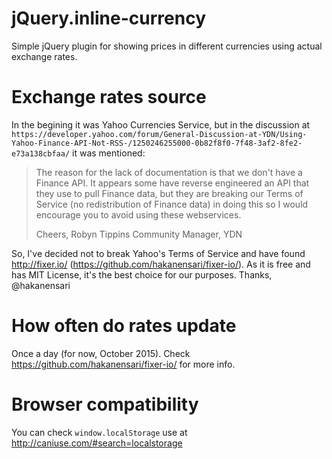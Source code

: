 # jQuery.inline-currency
Simple jQuery plugin for showing prices in different currencies using actual exchange rates.

# Exchange rates source

In the begining it was Yahoo Currencies Service, but in the discussion at `https://developer.yahoo.com/forum/General-Discussion-at-YDN/Using-Yahoo-Finance-API-Not-RSS-/1250246255000-0b82f8f0-7f48-3af2-8fe2-e73a138cbfaa/` it was mentioned:

> The reason for the lack of documentation is that we don't have a Finance API. It appears some have reverse engineered an API that they use to pull Finance data, but they are breaking our Terms of Service (no redistribution of Finance data) in doing this so I would encourage you to avoid using these webservices.
>
>Cheers,
>Robyn Tippins
>Community Manager, YDN

So, I've decided not to break Yahoo's Terms of Service and have found http://fixer.io/ (https://github.com/hakanensari/fixer-io/). As it is free and has MIT License, it's the best choice for our purposes. Thanks, @hakanensari

# How often do rates update

Once a day (for now, October 2015). Check https://github.com/hakanensari/fixer-io/ for more info.

# Browser compatibility
You can check `window.localStorage` use at http://caniuse.com/#search=localstorage
